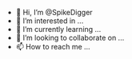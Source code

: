 - 👋 Hi, I’m @SpikeDigger
- 👀 I’m interested in ...
- 🌱 I’m currently learning ...
- 💞️ I’m looking to collaborate on ...
- 📫 How to reach me ...

<!---
SpikeDigger/SpikeDigger is a ✨ special ✨ repository because its `README.md` (this file) appears on your GitHub profile.
You can click the Preview link to take a look at your changes.
--->
